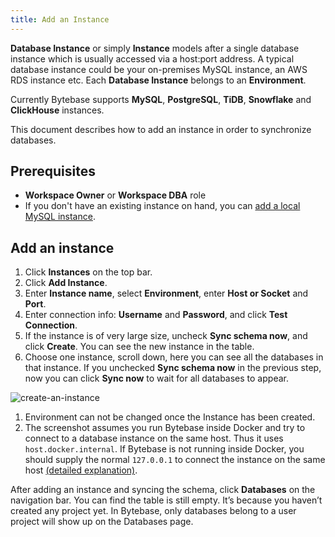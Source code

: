 ```yaml
---
title: Add an Instance
---
```


**Database Instance** or simply **Instance** models after a single database instance which is usually accessed via a host:port address. A typical database instance could be your on-premises MySQL instance, an AWS RDS instance etc. Each **Database Instance** belongs to an **Environment**.

Currently Bytebase supports **MySQL**, **PostgreSQL**, **TiDB**, **Snowflake** and **ClickHouse** instances.

This document describes how to add an instance in order to synchronize databases.

## Prerequisites

- **Workspace Owner** or **Workspace DBA** role
- If you don't have an existing instance on hand, you can [add a local MySQL instance](/docs/get-started/install/local-mysql-instance).

## Add an instance

1. Click **Instances** on the top bar.
2. Click **Add Instance**.
3. Enter **Instance name**, select **Environment**, enter **Host or Socket** and **Port**.
4. Enter connection info: **Username** and **Password**, and click **Test Connection**.
5. If the instance is of very large size, uncheck **Sync schema now**, and click **Create**. You can see the new instance in the table.
6. Choose one instance, scroll down, here you can see all the databases in that instance. If you unchecked **Sync schema now** in the previous step, now you can click **Sync now** to wait for all databases to appear.

![create-an-instance](/docs/en/get-started/configure-workspace/add-an-instance/add-an-instance.webp)

<hint-block type="info">

1. Environment can not be changed once the Instance has been created.
2. The screenshot assumes you run Bytebase inside Docker and try to connect to a database instance on the same host. Thus it uses `host.docker.internal`. If Bytebase is not running inside Docker, you should supply the normal `127.0.0.1` to connect the instance on the same host [(detailed explanation)](https://stackoverflow.com/a/24326540/235983).

</hint-block>

After adding an instance and syncing the schema, click **Databases** on the navigation bar. You can find the table is still empty. It’s because you haven’t created any project yet. In Bytebase, only databases belong to a user project will show up on the Databases page.
